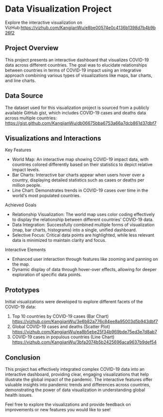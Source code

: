 # Data Visualization Project
Explore the interactive visualization on VizHub:https://vizhub.com/KangjianWu/e8be00574e0c4136b1398d7b4b9b26f2


## Project Overview
This project presents an interactive dashboard that visualizes COVID-19 data across different countries. The goal was to elucidate relationships between countries in terms of COVID-19 impact using an integrative approach combining various types of visualizations like maps, bar charts, and line charts.


## Data Source
The dataset used for this visualization project is sourced from a publicly available GitHub gist, which includes COVID-19 cases and deaths data across multiple countries:
https://gist.github.com/KangjianWu/db06675bba6753a66a7dcb861d37dbf7


## Visualizations and Interactions

Key Features
 * World Map: An interactive map showing COVID-19 impact data, with countries colored differently based on their statistics to depict relative impact levels.
 * Bar Charts: Interactive bar charts appear when users hover over a country, displaying detailed statistics such as cases or deaths per million people.
 * Line Chart: Demonstrates trends in COVID-19 cases over time in the world's most populated countries.

Achieved Goals
 * Relationship Visualization: The world map uses color coding effectively to display the relationship between different countries' COVID-19 data.
 * Data Integration: Successfully combined multiple forms of visualization (map, bar charts, histograms) into a single, unified dashboard.
 * Selective Focus: Critical data points are highlighted, while less relevant data is minimized to maintain clarity and focus.

Interactive Elements
 * Enhanced user interaction through features like zooming and panning on the map.
 * Dynamic display of data through hover-over effects, allowing for deeper exploration of specific data points.


## Prototypes

Initial visualizations were developed to explore different facets of the COVID-19 data:


1. Top 10 countries by COVID-19 cases (Bar Chart)                  
   https://vizhub.com/KangjianWu/3e6b82a776c84ee8a95003d5b943dbf7
2. Global COVID-19 cases and deaths (Scatter Plot)
    https://vizhub.com/KangjianWu/ea8b5ebe25f34b969bde75ed3e7d8ab7
3. COVID-19 cases in populous countries (Line Chart)
    https://vizhub.com/KangjianWu/3bfa2074b5b2425696aca9637b9def54



## Conclusion
This project has effectively integrated complex COVID-19 data into an interactive dashboard, providing clear, engaging visualizations that help illustrate the global impact of the pandemic. The interactive features offer valuable insights into pandemic trends and differences across countries, demonstrating the power of data visualization in understanding global health issues.

Feel free to explore the visualizations and provide feedback on improvements or new features you would like to see!

                    

